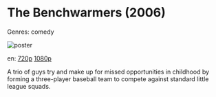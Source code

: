 # The Benchwarmers (2006)

Genres: comedy

![poster](http://image.tmdb.org/t/p/w500/zQy6T5qV0lvLkkKi5S9VIYykSQD.jpg)

en:
  [720p](magnet:?xt=urn:btih:F8F41E7E2B0BC337D8BED78175729DEDDC0788AB&tr=udp://glotorrents.pw:6969/announce&tr=udp://tracker.opentrackr.org:1337/announce&tr=udp://torrent.gresille.org:80/announce&tr=udp://tracker.openbittorrent.com:80&tr=udp://tracker.coppersurfer.tk:6969&tr=udp://tracker.leechers-paradise.org:6969&tr=udp://p4p.arenabg.ch:1337&tr=udp://tracker.internetwarriors.net:1337)
  [1080p](magnet:?xt=urn:btih:184C554B477DFC88F3170EB7FFD01C4FAA043080&tr=udp://glotorrents.pw:6969/announce&tr=udp://tracker.opentrackr.org:1337/announce&tr=udp://torrent.gresille.org:80/announce&tr=udp://tracker.openbittorrent.com:80&tr=udp://tracker.coppersurfer.tk:6969&tr=udp://tracker.leechers-paradise.org:6969&tr=udp://p4p.arenabg.ch:1337&tr=udp://tracker.internetwarriors.net:1337)
  


A trio of guys try and make up for missed opportunities in childhood by forming a three-player baseball team to compete against standard little league squads.